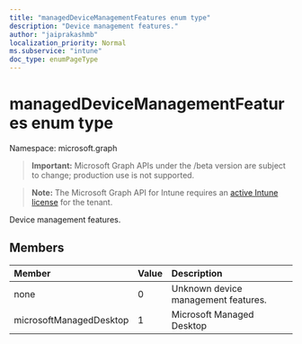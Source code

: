```yaml
---
title: "managedDeviceManagementFeatures enum type"
description: "Device management features."
author: "jaiprakashmb"
localization_priority: Normal
ms.subservice: "intune"
doc_type: enumPageType
---
```


# managedDeviceManagementFeatures enum type

Namespace: microsoft.graph
> **Important:** Microsoft Graph APIs under the /beta version are subject to change; production use is not supported.

> **Note:** The Microsoft Graph API for Intune requires an [active Intune license](https://go.microsoft.com/fwlink/?linkid=839381) for the tenant.


Device management features.

## Members
|Member|Value|Description|
|:---|:---|:---|
|none|0|Unknown device management features.|
|microsoftManagedDesktop|1|Microsoft Managed Desktop|
